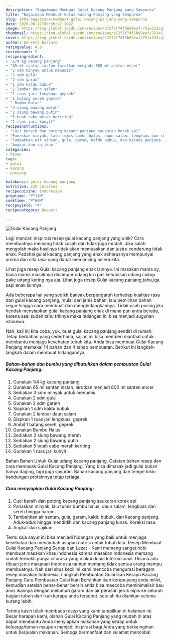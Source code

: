 ```yaml
---
description: "Bagaimana Membuat Gulai Kacang Panjang yang Sempurna"
title: "Bagaimana Membuat Gulai Kacang Panjang yang Sempurna"
slug: 1491-bagaimana-membuat-gulai-kacang-panjang-yang-sempurna
date: 2020-09-17T00:59:27.192Z
image: https://img-global.cpcdn.com/recipes/b72f2f74f5b69eaf/751x532cq70/gulai-kacang-panjang-foto-resep-utama.jpg
thumbnail: https://img-global.cpcdn.com/recipes/b72f2f74f5b69eaf/751x532cq70/gulai-kacang-panjang-foto-resep-utama.jpg
cover: https://img-global.cpcdn.com/recipes/b72f2f74f5b69eaf/751x532cq70/gulai-kacang-panjang-foto-resep-utama.jpg
author: Garrett Ballard
ratingvalue: 4.8
reviewcount: 5
recipeingredient:
- "1/4 kg kacang panjang"
- "65 ml santan instan larutkan menjadi 800 ml santan encer"
- "3 sdm minyak untuk menumis"
- "2 sdm gula"
- "2 sdm garam"
- "1 sdm kaldu bubuk"
- "2 lembar daun salam"
- "1 ruas jari lengkuas geprek"
- "1 batang sereh geprek"
- " Bumbu Halus"
- "3 siung bawang merah"
- "2 siung bawang putih"
- "5 buah cabe merah keriting"
- "1 ruas jari kunyit"
recipeinstructions:
- "Cuci bersih dan potong kacang panjang seukuran korek api"
- "Panaskan minyak, lalu tumis bumbu halus, daun salam, lengkuas dan sereh hingga harum."
- "Tambahkan air santan, gula, garam, kaldu bubuk, dan kacang panjang. Aduk-aduk hingga mendidih dan kacang panjang lunak. Koreksi rasa."
- "Angkat dan sajikan."
categories:
- Resep
tags:
- gulai
- kacang
- panjang

katakunci: gulai kacang panjang 
nutrition: 235 calories
recipecuisine: Indonesian
preptime: "PT11M"
cooktime: "PT60M"
recipeyield: "4"
recipecategory: Dessert

---
```



![Gulai Kacang Panjang](https://img-global.cpcdn.com/recipes/b72f2f74f5b69eaf/751x532cq70/gulai-kacang-panjang-foto-resep-utama.jpg)

Lagi mencari inspirasi resep gulai kacang panjang yang unik? Cara membuatnya memang tidak susah dan tidak juga mudah. Jika salah mengolah maka hasilnya tidak akan memuaskan dan justru cenderung tidak enak. Padahal gulai kacang panjang yang enak seharusnya mempunyai aroma dan cita rasa yang dapat memancing selera kita.

Lihat juga resep Gulai kacang panjang enak lainnya. Ini masakan mama sy, biasa mama masaknya dicampur udang krn pas kehabisan udang cukup pake udang kering nya aja. Lihat juga resep Gulai kacang panjang,tahu,iga sapi enak lainnya.

Ada beberapa hal yang sedikit banyak berpengaruh terhadap kualitas rasa dari gulai kacang panjang, mulai dari jenis bahan, lalu pemilihan bahan segar hingga cara membuat dan menghidangkannya. Tidak usah pusing jika hendak menyiapkan gulai kacang panjang enak di mana pun anda berada, karena asal sudah tahu triknya maka hidangan ini bisa menjadi suguhan istimewa.


Nah, kali ini kita coba, yuk, buat gulai kacang panjang sendiri di rumah. Tetap berbahan yang sederhana, sajian ini bisa memberi manfaat untuk membantu menjaga kesehatan tubuh kita. Anda bisa membuat Gulai Kacang Panjang memakai 14 bahan dan 4 tahap pembuatan. Berikut ini langkah-langkah dalam membuat hidangannya.

<!--inarticleads1-->

##### Bahan-bahan dan bumbu yang dibutuhkan dalam pembuatan Gulai Kacang Panjang:

1. Gunakan 1/4 kg kacang panjang
1. Gunakan 65 ml santan instan, larutkan menjadi 800 ml santan encer
1. Sediakan 3 sdm minyak untuk menumis
1. Gunakan 2 sdm gula
1. Gunakan 2 sdm garam
1. Siapkan 1 sdm kaldu bubuk
1. Gunakan 2 lembar daun salam
1. Siapkan 1 ruas jari lengkuas, geprek
1. Ambil 1 batang sereh, geprek
1. Gunakan  Bumbu Halus
1. Sediakan 3 siung bawang merah
1. Sediakan 2 siung bawang putih
1. Sediakan 5 buah cabe merah keriting
1. Gunakan 1 ruas jari kunyit


Bahan Bahan Untuk Gulai udang kacang panjang. Catatan bahan resep dan cara memasak Gulai Kacang Panjang. Yang bisa dimasak jadi gulai bukan hanya daging, tapi juga sayuran. Bahan kacang panjang dan tempe bikin kandungan proteinnya tetap terjaga. 

<!--inarticleads2-->

##### Cara menyiapkan Gulai Kacang Panjang:

1. Cuci bersih dan potong kacang panjang seukuran korek api
1. Panaskan minyak, lalu tumis bumbu halus, daun salam, lengkuas dan sereh hingga harum.
1. Tambahkan air santan, gula, garam, kaldu bubuk, dan kacang panjang. Aduk-aduk hingga mendidih dan kacang panjang lunak. Koreksi rasa.
1. Angkat dan sajikan.


Tentu saja sayur ini bisa menjadi hidangan yang baik untuk menjaga kesehatan dan menambah asupan nutrisi untuk tubuh kita. Resep Membuat Gulai Kacang Panjang Sedap dan Lezat - Kami memang sangat hobi membuat masakan khas Indonesia karena masakan Indonesia memang sudah terbukti punya citarasa yang diakui dunia Internasional. Disana ada ribuan jenis makanan Indonesia namun memang tidak semua orang mampu membuatnya. Nah dari situs kecil ini kami mencoba mengurasi beragam resep masakan Indonesia. Langkah Pembuatan Gulai Ikan Kerapu Kacang Panjang Cara Pembuatan Gulai Ikan Bersihkan ikan kerapuyang anda miliki, kemudian setelah benar-benar bersih anda bisa meecoba meminimalisir bau amis ikannya dengan melumuri garam dan air perasan jeruk nipis ke seluruh bagian tubuh dari ikan kerapu anda tersebut. setelah itu diamkan selema kurang lebih. 

Terima kasih telah membaca resep yang kami tampilkan di halaman ini. Besar harapan kami, olahan Gulai Kacang Panjang yang mudah di atas dapat membantu Anda menyiapkan makanan yang sedap untuk keluarga/teman maupun menjadi inspirasi bagi Anda yang berkeinginan untuk berjualan makanan. Semoga bermanfaat dan selamat mencoba!
